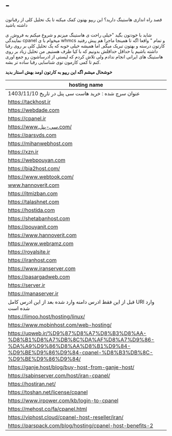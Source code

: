 # -
قصد راه اندازی هاستینگ دارید؟ این ریپو بهتون کمک میکنه تا یک تحلیل کلی از رقباتون داشته باشید

شاید با خودتون بگید "خیلی راحت ی هاستینگ میزنم و شروع میکنم به فروش, ی نمایندگی cpanel میخوام با ی whmcs و تمام "
واقعا اگه تا همینجا ماجرا هم پیش رفتید کارتون درسته و بهتون تبریک میگم, اما همیشه خیلی خوبه که یک تحلیل کلی بر روی رقبا داشته باشیم یا حداقل حداقلش بدونیم که با کیا طرف هستیم, من تحلیل زیاد بر روی هاستینگ های ایرانی انجام ندادم ولی تلاش کردم که لیستی از ادرساشون رو جمع اوری کنم تا کمی کارمون توی شناسایی رقبا ساده تر بشه.

__خوشحال میشم اگه این ریپو به کارتون اومد بهش استار بدید__


|hosting name|
|--------------|
| عنوان سرچ شده : خرید هاست سی پنل در تاریخ 1403/11/10 |
|https://tackhost.ir|
|https://webdade.com|
|https://cpanel.ir|
|https://www.سی-پنل.com/|
|https://parsvds.com|
|https://mihanwebhost.com|
|https://xzn.ir|
|https://webpouyan.com|
|https://bia2host.com/|
|https://www.webtook.com/|
|www.hannoverit.com|
|https://itmizban.com|
|https://talashnet.com|
|https://hostida.com|
|https://shetabanhost.com|
|https://pouyanit.com|
|https://www.hannoverit.com|
|https://www.webramz.com|
|https://royalsite.ir|
|https://iranhost.com|
|https://www.iranserver.com|
|https://pasargadweb.com|
|https://server.ir|
|https://manaserver.ir|
| قبل از این فقط ادرس دامنه وارد شده بعد از این ادرس کامل URl وارد شده است |https://hostiran.net/
|https://limoo.host/hosting/linux/|
|https://www.mobinhost.com/web-hosting/|
|https://upweb.ir/%D9%87%D8%A7%D8%B3%D8%AA-%D8%B1%D8%A7%DB%8C%DA%AF%D8%A7%D9%86-%DA%A9%D9%86%D8%AA%D8%B1%D9%84-%D9%BE%D9%86%D9%84-cpanel-%D8%B3%DB%8C-%D9%BE%D9%86%D9%84/|
|https://ganje.host/blog/buy-host-from-ganje-host/|
|https://sabinserver.com/host/iran-cpanel/|
|https://hostiran.net/|
|https://toshan.net/license/cpanel|
|https://www.irpower.com/kb/login-to-cpanel|
|https://mehost.co/fa/cpanel.html|
|https://viphost.cloud/cpanel-host-reseller/iran/|
|https://parspack.com/blog/hosting/cpanel-host-benefits-2|
